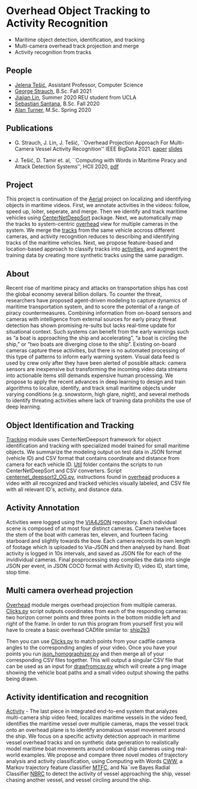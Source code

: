 # Overhead Object Tracking to Activity Recognition
* Maritime object detection, identification, and tracking
* Multi-camera overhead track projection and merge
* Activity recognition from tracks 

## People
* [Jelena Tešić](jtesic.github.io), Assistant Professor, Computer Science
* [George Strauch](https://george-strauch.github.io/), B.Sc. Fall 2021
* [Jiajian Lin](https://www.linkedin.com/in/jaxlin/), Summer 2020 REU student from UCLA
* [Sebastian Santana](crossflag.github.io), B.Sc. Fall 2020
* [Alan Turner](mailto:alan@txstate.edu), M.Sc. Spring 2020

## Publications 

* G. Strauch, J. Lin, J. Tešić, ``Overhead Projection Approach For Multi-Camera Vessel Activity Recognition'' IEEE BigData 2021. [paper](https://datalab12.github.io/documents/2021BigDataREU_activity.pdf) [slides](https://datalab12.github.io/documents/2021BigDataREU_activityslides.pdf)

* J. Tešić, D. Tamir et. al, ``Computing with Words in Maritime Piracy and Attack Detection Systems'', HCII 2020, [pdf](https://link.springer.com/chapter/10.1007/978-3-030-50439-7_30)

## Project 

This project is continuation of the [Aerial](https://github.com/DataLab12/AerialPipeline) project on localizing and identifying objects in maritime videos. First, we annotate activities in the videos: follow, speed up, loiter, seperate, and merge. Then we identify and track maritime vehicles using [CenterNetDeepSort](tracking/Util) package.
Next, we automatically map the tracks to system-centric [overhead](overhead) view for multiple cameras in the system. We merge the [tracks](tracking) from the same vehicle accross different cameras, and activity recognition reduces to describing and identifying tracks of the maritime vehicles. Next, we propose feature-based and location-based approach to classify tracks into [activities](trackActivity), and augment the training data by creating more synthetic tracks using the same paradigm. 

## About 

Recent rise of maritime piracy and attacks on transportation ships has cost the global economy several billion dollars.  To counter the threat, researchers have proposed agent-driven modeling to capture dynamics of maritime transportation system, and to score the potential of a range of piracy countermeasures. Combining information from on-board sensors and cameras with intelligence from external sources for early piracy threat detection has shown promising re-sults but lacks real-time update for situational context.  Such systems can benefit from the early warnings such as “a boat is approaching the ship and accelerating”, “a boat is circling the ship,” or “two boats are diverging close to the ship”.  Existing on-board cameras capture these activities, but there is no automated processing of this type of  patterns to inform early warning system.  Visual data feed is used by crew only after they have been alerted of possible attack: camera sensors are inexpensive but transforming the incoming video data streams into actionable items still demands expensive human processing.  We propose to apply the recent advances in deep learning to design and train algorithms to localize, identify, and track small maritime objects under varying conditions (e.g. snowstorm, high glare, night), and several methods to identify threating activities where lack of training data prohibits the use of deep learning. 

## Object Identification and Tracking

[Tracking](tracking) module uses CenterNetDeepsort framework for object identification and tracking with specialized model trained for small maritime objects.  We summarize the modeling output on test data in JSON format (vehicle ID) and CSV format that contains coordinate and distance from camera for each vehicle ID. [Util](tracking/Util) folder contains the scripts to run CenterNetDeepSort and CSV converters. Script [centernet_deepsort2_OG.py](tracking/Util/centernet_deepsort2_OG.py), instructions found in [overhead](overhead) produces a video  with all recognized and tracked vehicles visually labeled, and CSV file with all relevant ID's, activity, and distance data.

## Activity Annotation

Activities were logged using the [VIA4JSON](https://github.com/DataLab12/VIA-JSON) repository. Each individual scene is composed of at most four distinct cameras. Camera twelve faces the stem of the boat with cameras ten, eleven, and fourteen facing starboard and slightly towards the bow. Each camera records its own length of footage which is uploaded to Via-JSON and then analysed by hand. Boat activity is logged in 10s intervals, and saved as JSON file for each of the invidividual cameras. Final posprocessing step compiles the data into single JSON per event, in JSON COCO format with Activity ID, video ID, start time, stop time. 

## Multi camera overhead projection

[Overhead](overhead) module merges overhead projection from multiple cameras. [Clicks.py](overhead/clicks.py) script outputs coordinates from each of the responding cameras: two horizon corner points and three points in the bottom middle left and right of the frame. In order to run this program from yourself first you will have to create a basic overhead CADfile similar to: [ship2b3](overhead/ship2b3.png)

Then you can use [Clicks.py](overhead/clicks.py) to match points from your cadfile camera angles to the corresponding angles of your video. Once you have your points you run [json_homographizer.py](overhead/json_homographizer.py) and then merge all of your corresponding CSV files together. This will output a singular CSV file that can be used as an input for [drawfromcsv.py](overhead/drawfromcsv.py) which will create a png image showing the vehicle boat paths and a small video output showing the paths being drawn.


## Activity identification and recognition 

[Activity](activity) - The last piece in integrated end-to-end system that analyzes multi-camera ship video feed, localizes maritime vessels in the video feed, identifies the maritime vessel over multiple cameras, maps the vessel track onto an overhead plane is to identify anomalous vessel movement around the ship. We focus on a specific activity detection approach in maritime vessel overhead tracks and on synthetic data generation to realistically model maritime boat movements around onboard ship cameras using real-world examples. We propose and compare three novel modes of trajectory analysis and activity classification, using Computing with Words [CWW](activity/baseline/computing-with-words.py), a Markov trajectory feature classifier [MTFC](activity/baseline/hmm.py), and Na¨ıve Bayes Radial Classifier [NBRC](activity/radial/activity-classifier.py) to detect the activity of vessel approaching the ship, vessel chasing another vessel, and vessel circling around the ship.
 

